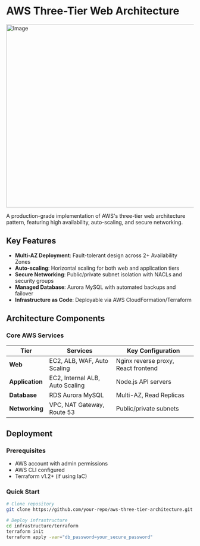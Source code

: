 # AWS Three-Tier Web Architecture

<img width="801" height="491" alt="Image" src="https://github.com/user-attachments/assets/08c60902-8d3c-415f-b71d-43b576b14ba6" />

A production-grade implementation of AWS's three-tier web architecture pattern, featuring high availability, auto-scaling, and secure networking.

## Key Features

- **Multi-AZ Deployment**: Fault-tolerant design across 2+ Availability Zones
- **Auto-scaling**: Horizontal scaling for both web and application tiers
- **Secure Networking**: Public/private subnet isolation with NACLs and security groups
- **Managed Database**: Aurora MySQL with automated backups and failover
- **Infrastructure as Code**: Deployable via AWS CloudFormation/Terraform

## Architecture Components

### Core AWS Services
| Tier           | Services                          | Key Configuration |
|----------------|-----------------------------------|-------------------|
| **Web**        | EC2, ALB, WAF, Auto Scaling       | Nginx reverse proxy, React frontend |
| **Application**| EC2, Internal ALB, Auto Scaling   | Node.js API servers |
| **Database**   | RDS Aurora MySQL                  | Multi-AZ, Read Replicas |
| **Networking** | VPC, NAT Gateway, Route 53        | Public/private subnets |

## Deployment

### Prerequisites
- AWS account with admin permissions
- AWS CLI configured
- Terraform v1.2+ (if using IaC)

### Quick Start
```bash
# Clone repository
git clone https://github.com/your-repo/aws-three-tier-architecture.git

# Deploy infrastructure
cd infrastructure/terraform
terraform init
terraform apply -var="db_password=your_secure_password"
